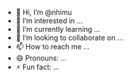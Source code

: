 - 👋 Hi, I’m @nhimu
- 👀 I’m interested in ...
- 🌱 I’m currently learning ...
- 💞️ I’m looking to collaborate on ...
- 📫 How to reach me ...
- 😄 Pronouns: ...
- ⚡ Fun fact: ...

<!---
nhimu/nhimu is a ✨ special ✨ repository because its `README.md` (this file) appears on your GitHub profile.
You can click the Preview link to take a look at your changes.
--->
